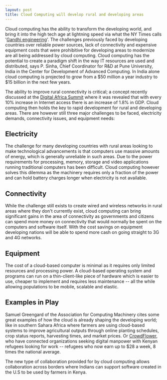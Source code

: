 ```yaml
---
layout: post
title: Cloud Computing will develop rural and developing areas
---
```


Cloud computing has the ability to transform the developing world, and bring it into the high tech age at lightning speed via what the NY Times calls '<a href="http://www.nytimes.com/2008/01/07/business/worldbusiness/07iht-car.1.9051152.html">Gandhi engineering</a>'. The challenges previously faced by developing countries over reliable power sources, lack of connectivity and expensive equipment costs that were prohibitive for developing areas to modernize are all being addressed by cloud computing. Cloud computing has the potential to create a paradigm shift in the way IT resources are used and distributed, says P. Sinha, Chief Coordinator for R&D at Pune University, India in the Center for Development of Advanced Computing. In India alone cloud computing is projected to grow from a $50 million a year industry to $15 billion in the next few years.

The ability to improve rural connectivity is critical; a concept recently discussed at the <a href="http://digitalafricasummit.wordpress.com/">Digital Africa Summit</a> where it was revealed that with every 10% increase in Internet access there is an increase of 1.8% in GDP. Cloud computing then holds the key to rapid development for rural and developing areas. There are however still three major challenges to be faced, electricity demands, connectivity issues, and equipment needs:

## Electricity

The challenge for many developing countries with rural areas looking to make technological advancements is that computers use massive amounts of energy, which is generally unreliable in such areas. Due to the power requirements for processing, memory, storage and video applications running traditional computers has been difficult. Cloud computing however solves this dilemma as the machinery requires only a fraction of the power and can hold battery charges longer when electricity is not available. 

## Connectivity

While the challenge still exists to create wired and wireless networks in rural areas where they don't currently exist, cloud computing can bring significant gains in the area of connectivity as governments and citizens can spend more money on connectivity that would normally be spent on the computers and software itself. With the cost savings on equipment developing nations will be able to spend more cash on going straight to 3G and 4G networks. 

## Equipment

The cost of a cloud-based computer is minimal as it requires only limited resources and processing power. A cloud-based operating system and programs can run on a thin-client-like piece of hardware which is easier to use, cheaper to implement and requires less maintenance -- all the while allowing populations to be mobile, scalable and elastic.

## Examples in Play

Samuel Greengard of the Association for Computing Machinery cites some great examples of how the cloud is already shaping the developing world; like in southern Sahara Africa where farmers are using cloud-based systems to improve agricultural outputs through online planting schedules, crop status reports, harvesting times, and market prices. Or <a href="http://crowdflower.com/">CrowdFlower</a>, who have connected organizations seeking digital manpower with Kenyan refugees looking for work -- refugees who now earn up to $28 a week, 8 times the national average.

The new type of collaboration provided for by cloud computing allows collaboration across borders where Indians can support software created in the U.S to be used by farmers in Kenya.
